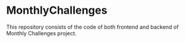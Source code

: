 # MonthlyChallenges
This repository consists of the code of both frontend and backend of Monthly Challenges project.
